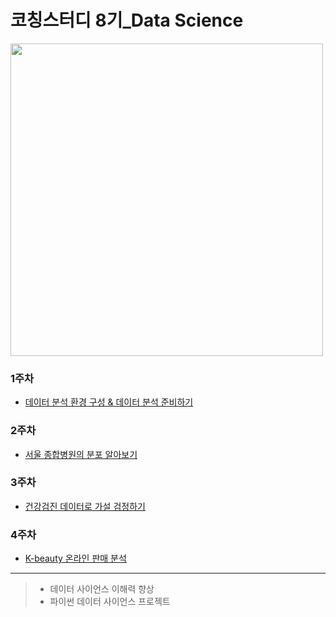 # 코칭스터디 8기_Data Science
<img width="500" src="https://cphinf.pstatic.net/mooc/20221007_6/1665106747317bPiU3_PNG/%BA%CE%C4%DA_%C4%DA%C4%AA%BD%BA%C5%CD%B5%F0DataScience_%C6%F7%BD%BA%C5%CD%BB%F3%B4%DC_0923.png">

### 1주차
- [데이터 분석 환경 구성 & 데이터 분석 준비하기](https://github.com/HYEONJI-K/Python/blob/master/Data_Science_study/1_week.ipynb)
### 2주차
- [서울 종합병원의 분포 알아보기](https://github.com/HYEONJI-K/Python/blob/master/Data_Science_study/2_week.ipynb)
### 3주차
- [건강검진 데이터로 가설 검정하기](https://github.com/HYEONJI-K/Python/blob/master/Data_Science_study/3_week.ipynb)
### 4주차
- [K-beauty 온라인 판매 분석](https://github.com/HYEONJI-K/Python/blob/master/Data_Science_study/4_week.ipynb)
---
>- 데이터 사이언스 이해력 향상
>- 파이썬 데이터 사이언스 프로젝트
